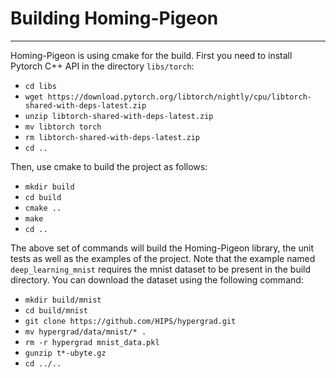 # Building Homing-Pigeon

----------------------

Homing-Pigeon is using cmake for the build. First you need to install Pytorch C++ API in the directory `libs/torch`:
- `cd libs`
- `wget https://download.pytorch.org/libtorch/nightly/cpu/libtorch-shared-with-deps-latest.zip`
- `unzip libtorch-shared-with-deps-latest.zip`
- `mv libtorch torch`
- `rm libtorch-shared-with-deps-latest.zip`
- `cd ..`

Then, use cmake to build the project as follows:
- `mkdir build`
- `cd build`
- `cmake ..`
- `make`
- `cd ..`

The above set of commands will build the Homing-Pigeon library, the unit tests as well as the examples of the project. Note that the example named `deep_learning_mnist` requires the mnist dataset to be present in the build directory. You can download the dataset using the following command:
- `mkdir build/mnist`
- `cd build/mnist`
- `git clone https://github.com/HIPS/hypergrad.git`
- `mv hypergrad/data/mnist/* .`
- `rm -r hypergrad mnist_data.pkl`
- `gunzip t*-ubyte.gz`
- `cd ../..`
